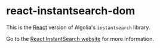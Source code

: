 # react-instantsearch-dom

This is the [React](https://facebook.github.io/react/) version of Algolia's `instantsearch` library.

Go to the [React InstantSearch website](https://community.algolia.com/react-instantsearch/) for more information.
